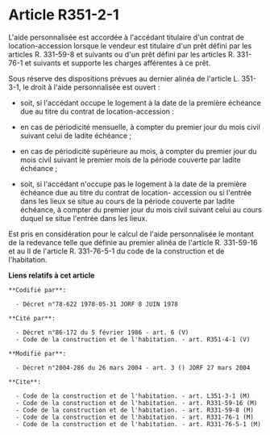 # Article R351-2-1

L'aide personnalisée est accordée à l'accédant titulaire d'un contrat de location-accession lorsque le vendeur est titulaire
d'un prêt défini par les articles R. 331-59-8 et suivants ou d'un prêt défini par les articles R. 331-76-1 et suivants et
supporte les charges afférentes à ce prêt.

Sous réserve des dispositions prévues au dernier alinéa de l'article L. 351-3-1, le droit à l'aide personnalisée est ouvert :

- soit, si l'accédant occupe le logement à la date de la première échéance due au titre du contrat de location-accession :

- en cas de périodicité mensuelle, à compter du premier jour du mois civil suivant celui de ladite échéance ;

- en cas de périodicité supérieure au mois, à compter du premier jour du mois civil suivant le premier mois de la période
couverte par ladite échéance ;

- soit, si l'accédant n'occupe pas le logement à la date de la première échéance due au titre du contrat de location-
accession ou si l'entrée dans les lieux se situe au cours de la période couverte par ladite échéance, à compter du premier
jour du mois civil suivant celui au cours duquel se situe l'entrée dans les lieux.

Est pris en considération pour le calcul de l'aide personnalisée le montant de la redevance telle que définie au premier
alinéa de l'article R. 331-59-16 et au II de l'article R. 331-76-5-1 du code de la construction et de l'habitation.

**Liens relatifs à cet article**

	**Codifié par**:

	  - Décret n°78-622 1978-05-31 JORF 8 JUIN 1978

	**Cité par**:

	  - Décret n°86-172 du 5 février 1986 - art. 6 (V)
	  - Code de la construction et de l'habitation. - art. R351-4-1 (V)

	**Modifié par**:

	  - Décret n°2004-286 du 26 mars 2004 - art. 3 () JORF 27 mars 2004

	**Cite**:

	  - Code de la construction et de l'habitation. - art. L351-3-1 (M)
	  - Code de la construction et de l'habitation. - art. R331-59-16 (M)
	  - Code de la construction et de l'habitation. - art. R331-59-8 (M)
	  - Code de la construction et de l'habitation. - art. R331-76-1 (M)
	  - Code de la construction et de l'habitation. - art. R331-76-5-1 (M)
